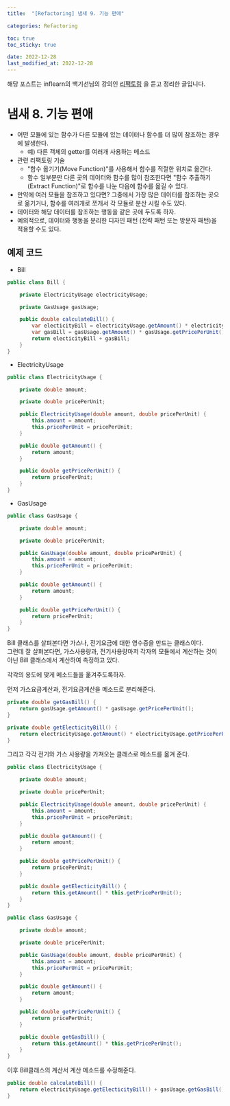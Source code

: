 ```yaml
---
title:  "[Refactoring] 냄새 9. 기능 편애"

categories: Refactoring

toc: true
toc_sticky: true

date: 2022-12-28
last_modified_at: 2022-12-28
---
```


해당 포스트는 inflearn의 백기선님의 강의인 [리팩토링](https://www.inflearn.com/course/%EB%A6%AC%ED%8C%A9%ED%86%A0%EB%A7%81) 을 듣고 정리한 글입니다.

# 냄새 8. 기능 편애

- 어떤 모듈에 있는 함수가 다른 모듈에 있는 데이터나 함수를 더 많이 참조하는 경우에 발생한다.
  - 예) 다른 객체의 getter를 여러개 사용하는 메소드
- 관련 리팩토링 기술
  - "함수 옮기기(Move Function)"를 사용해서 함수를 적절한 위치로 옮긴다.
  - 함수 일부분만 다른 곳의 데이터와 함수를 많이 참조한다면 "함수 추출하기 (Extract Function)"로 함수를 나눈 다음에 함수를 옮길 수 있다.
- 만약에 여러 모듈을 참조하고 있다면? 그중에서 가장 많은 데이터를 참조하는 곳으로 옮기거나, 함수를 여러개로 쪼개서 각 모듈로 분산 시킬 수도 있다.
- 데이터와 해당 데이터를 참조하는 행동을 같은 곳에 두도록 하자.
- 예외적으로, 데이터와 행동을 분리한 디자인 패턴 (전략 패턴 또는 방문자 패턴)을 적용할 수도 있다.

## 예제 코드

- Bill

```java
public class Bill {

    private ElectricityUsage electricityUsage;

    private GasUsage gasUsage;

    public double calculateBill() {
        var electicityBill = electricityUsage.getAmount() * electricityUsage.getPricePerUnit();
        var gasBill = gasUsage.getAmount() * gasUsage.getPricePerUnit();
        return electicityBill + gasBill;
    }
}
```

- ElectricityUsage

```java
public class ElectricityUsage {

    private double amount;

    private double pricePerUnit;

    public ElectricityUsage(double amount, double pricePerUnit) {
        this.amount = amount;
        this.pricePerUnit = pricePerUnit;
    }

    public double getAmount() {
        return amount;
    }

    public double getPricePerUnit() {
        return pricePerUnit;
    }
}
```

- GasUsage

```java
public class GasUsage {

    private double amount;

    private double pricePerUnit;

    public GasUsage(double amount, double pricePerUnit) {
        this.amount = amount;
        this.pricePerUnit = pricePerUnit;
    }

    public double getAmount() {
        return amount;
    }

    public double getPricePerUnit() {
        return pricePerUnit;
    }
}
```

Bill 클래스를 살펴본다면 가스나, 전기요금에 대한 영수증을 만드는 클래스이다.  
그런데 잘 살펴본다면, 가스사용량과, 전기사용량마저 각자의 모듈에서 계산하는 것이 아닌 Bill 클래스에서 계산하여 측정하고 있다.

각각의 용도에 맞게 메소드들을 옮겨주도록하자.

먼저 가스요금계산과, 전기요금계산을 메소드로 분리해준다.

```java
private double getGasBill() {
    return gasUsage.getAmount() * gasUsage.getPricePerUnit();
}

private double getElecticityBill() {
    return electricityUsage.getAmount() * electricityUsage.getPricePerUnit();
}
```

그리고 각각 전기와 가스 사용량을 가져오는 클래스로 메소드를 옮겨 준다.

```java
public class ElectricityUsage {

    private double amount;

    private double pricePerUnit;

    public ElectricityUsage(double amount, double pricePerUnit) {
        this.amount = amount;
        this.pricePerUnit = pricePerUnit;
    }

    public double getAmount() {
        return amount;
    }

    public double getPricePerUnit() {
        return pricePerUnit;
    }

    public double getElecticityBill() {
        return this.getAmount() * this.getPricePerUnit();
    }
}
```

```java
public class GasUsage {

    private double amount;

    private double pricePerUnit;

    public GasUsage(double amount, double pricePerUnit) {
        this.amount = amount;
        this.pricePerUnit = pricePerUnit;
    }

    public double getAmount() {
        return amount;
    }

    public double getPricePerUnit() {
        return pricePerUnit;
    }

    public double getGasBill() {
        return this.getAmount() * this.getPricePerUnit();
    }
}
```

이후 Bill클래스의 계산서 계산 메소드를 수정해준다.

```java
public double calculateBill() {
    return electricityUsage.getElecticityBill() + gasUsage.getGasBill();
}
```